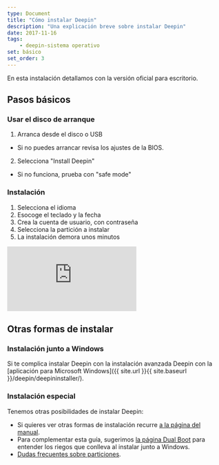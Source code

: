 ```yaml
---
type: Document
title: "Cómo instalar Deepin"
description: "Una explicación breve sobre instalar Deepin"
date: 2017-11-16
tags:
    - deepin-sistema operativo
set: básico
set_order: 3
---
```


En esta instalación detallamos con la versión oficial para escritorio.

## Pasos básicos
### Usar el disco de arranque
1. Arranca desde el disco o USB
  - Si no puedes arrancar revisa los ajustes de la BIOS.
2. Selecciona "Install Deepin"
  - Si no funciona, prueba con "safe mode"

### Instalación
1. Selecciona el idioma
2. Esocoge el teclado y la fecha
3. Crea la cuenta de usuario, con contraseña
4. Selecciona la partición a instalar
5. La instalación demora unos minutos

<div class="video_wrapper">
	<iframe src="https://www.youtube.com/embed/pwFY4Sp2pRM?rel=0&modestbranding=1&showinfo=0" frameborder="0" allowfullscreen></iframe>
</div>

## Otras formas de instalar
### Instalación junto a Windows
Si te complica instalar Deepin con la instalación avanzada Deepin con la [aplicación para Microsoft Windows]({{ site.url }}{{ site.baseurl }}/deepin/deepininstaller/).

### Instalación especial
Tenemos otras posibilidades de instalar Deepin:
- Si quieres ver otras formas de instalación recurre <a href="{{ site.url }}{{ site.baseurl }}/deepin/modos-instalacion">a la página del manual</a>.
- Para complementar esta guía, sugerimos <a href="{{ site.url }}{{ site.baseurl }}/deepin/dual-boot">la página Dual Boot</a> para entender los riegos que conlleva al instalar junto a Windows.
- <a href="{{ site.url }}{{ site.baseurl }}/deepin/dudas-particiones">Dudas frecuentes sobre particiones</a>.
